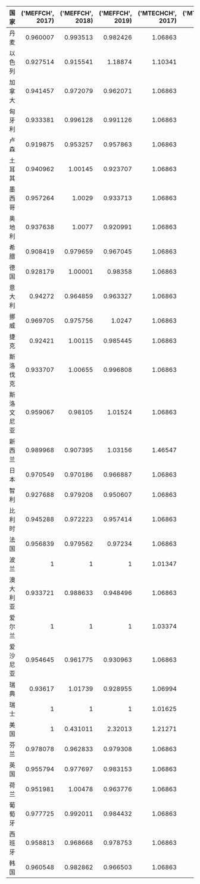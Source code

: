 | 国家       |   ('MEFFCH', 2017) |   ('MEFFCH', 2018) |   ('MEFFCH', 2019) |   ('MTECHCH', 2017) |   ('MTECHCH', 2018) |   ('MTECHCH', 2019) |   ('MQ', 2017) |   ('MQ', 2018) |   ('MQ', 2019) |
|:-----------|-------------------:|-------------------:|-------------------:|--------------------:|--------------------:|--------------------:|---------------:|---------------:|---------------:|
| 丹麦       |           0.960007 |           0.993513 |           0.982426 |             1.06863 |             1.0399  |            1.05781  |       1.02589  |       1.03315  |       1.03922  |
| 以色列     |           0.927514 |           0.915541 |           1.18874  |             1.10341 |             1.18409 |            0.895823 |       1.02343  |       1.08408  |       1.0649   |
| 加拿大     |           0.941457 |           0.972079 |           0.962071 |             1.06863 |             1.0399  |            1.05781  |       1.00606  |       1.01086  |       1.01769  |
| 匈牙利     |           0.933381 |           0.996128 |           0.991126 |             1.06863 |             1.0399  |            1.05781  |       0.997434 |       1.03587  |       1.04842  |
| 卢森       |           0.919875 |           0.953257 |           0.957863 |             1.06863 |             1.0399  |            1.05781  |       0.983001 |       0.991288 |       1.01324  |
| 土耳其     |           0.940962 |           1.00145  |           0.923707 |             1.06863 |             1.0399  |            1.05781  |       1.00554  |       1.0414   |       0.977107 |
| 墨西哥     |           0.957264 |           1.0029   |           0.933713 |             1.06863 |             1.0399  |            1.05781  |       1.02296  |       1.04291  |       0.987692 |
| 奥地利     |           0.937638 |           1.0077   |           0.920991 |             1.06863 |             1.0399  |            1.05781  |       1.00198  |       1.04791  |       0.974235 |
| 希腊       |           0.908419 |           0.979659 |           0.967045 |             1.06863 |             1.0399  |            1.05781  |       0.970759 |       1.01874  |       1.02295  |
| 德国       |           0.928179 |           1.00001  |           0.98358  |             1.06863 |             1.0399  |            1.05781  |       0.991875 |       1.0399   |       1.04044  |
| 意大利     |           0.94272  |           0.964859 |           0.963327 |             1.06863 |             1.0399  |            1.05781  |       1.00741  |       1.00335  |       1.01902  |
| 挪威       |           0.969705 |           0.975756 |           1.0247   |             1.06863 |             1.0399  |            1.05781  |       1.03625  |       1.01468  |       1.08394  |
| 捷克       |           0.92421  |           1.00115  |           0.985445 |             1.06863 |             1.0399  |            1.05781  |       0.987634 |       1.04109  |       1.04241  |
| 斯洛伐克   |           0.933707 |           1.00655  |           0.996808 |             1.06863 |             1.0399  |            1.05781  |       0.997783 |       1.04671  |       1.05443  |
| 斯洛文尼亚 |           0.959067 |           0.98105  |           1.01524  |             1.06863 |             1.0399  |            1.05781  |       1.02488  |       1.02019  |       1.07394  |
| 新西兰     |           0.989968 |           0.907395 |           1.03156  |             1.46547 |             1.14728 |            0.963921 |       1.45076  |       1.04103  |       0.994341 |
| 日本       |           0.970549 |           0.970186 |           0.966887 |             1.06863 |             1.0399  |            1.05781  |       1.03715  |       1.00889  |       1.02278  |
| 智利       |           0.927688 |           0.979208 |           0.950607 |             1.06863 |             1.0399  |            1.05781  |       0.991351 |       1.01827  |       1.00556  |
| 比利时     |           0.945288 |           0.972223 |           0.957414 |             1.06863 |             1.0399  |            1.05781  |       1.01016  |       1.01101  |       1.01276  |
| 法国       |           0.956839 |           0.979562 |           0.97234  |             1.06863 |             1.0399  |            1.05781  |       1.0225   |       1.01864  |       1.02855  |
| 波兰       |           1        |           1        |           1        |             1.01347 |             1.04763 |            1.04072  |       1.01347  |       1.04763  |       1.04072  |
| 澳大利亚   |           0.933721 |           0.988633 |           0.948496 |             1.06863 |             1.0399  |            1.05781  |       0.997797 |       1.02807  |       1.00333  |
| 爱尔兰     |           1        |           1        |           1        |             1.03374 |             1.01975 |            1        |       1.03374  |       1.01975  |       1        |
| 爱沙尼亚   |           0.954645 |           0.961775 |           0.930963 |             1.06863 |             1.0399  |            1.05781  |       1.02016  |       1.00015  |       0.984783 |
| 瑞典       |           0.93617  |           1.01739  |           0.928955 |             1.06994 |             1.05652 |            1.09276  |       1.00165  |       1.0749   |       1.01513  |
| 瑞士       |           1        |           1        |           1        |             1.01625 |             1.01482 |            1.00144  |       1.01625  |       1.01482  |       1.00144  |
| 美国       |           1        |           0.431011 |           2.32013  |             1.21271 |             2.36648 |            0.728463 |       1.21271  |       1.01998  |       1.69013  |
| 芬兰       |           0.978078 |           0.962833 |           0.979308 |             1.06863 |             1.0399  |            1.05781  |       1.0452   |       1.00125  |       1.03592  |
| 英国       |           0.955794 |           0.977697 |           0.983153 |             1.06863 |             1.0399  |            1.05781  |       1.02139  |       1.0167   |       1.03999  |
| 荷兰       |           0.951981 |           1.00478  |           0.963776 |             1.06863 |             1.0399  |            1.05781  |       1.01731  |       1.04487  |       1.01949  |
| 葡萄牙     |           0.977725 |           0.992011 |           0.984432 |             1.06863 |             1.0399  |            1.05781  |       1.04482  |       1.03159  |       1.04134  |
| 西班牙     |           0.958813 |           0.968668 |           0.978753 |             1.06863 |             1.0399  |            1.05781  |       1.02461  |       1.00731  |       1.03534  |
| 韩国       |           0.960548 |           0.982862 |           0.966503 |             1.06863 |             1.0399  |            1.05781  |       1.02647  |       1.02207  |       1.02238  |